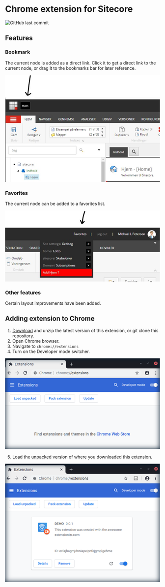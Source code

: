 # Chrome extension for Sitecore

![GitHub last commit](https://img.shields.io/github/last-commit/mikelothar/Chrome-Extension-For-Sitecore)

## Features

### Bookmark
The current node is added as a direct link. Click it to get a direct link to the current node, or drag it to the bookmarks bar for later reference.

![Bookmark](./assets/bookmark.jpg)

### Favorites
The current node can be added to a favorites list.

![Favorites](./assets/favorites.jpg)

### Other features
Certain layout improvements have been added.

## Adding extension to Chrome

1. [Download](https://github.com/mikelothar/Chrome-Extension-For-Sitecore/releases) and unzip the latest version of this extension, or git clone this repository.
2. Open Chrome browser.
3. Navigate to `chrome://extensions`
4. Turn on the Developer mode switcher.

![Turn on the developer mode switcher](./assets/chrome1.png)

5. Load the unpacked version of where you downloaded this extension.

![Load the unpacked version of this extension](./assets/chrome2.png)
